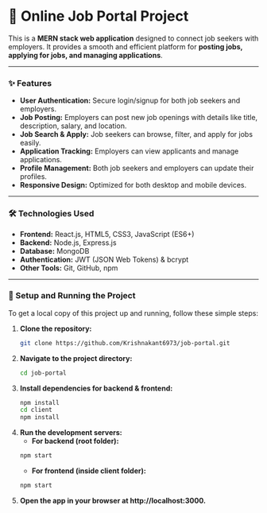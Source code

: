 # 🏢 Online Job Portal Project

This is a **MERN stack web application** designed to connect job seekers with employers. It provides a smooth and efficient platform for **posting jobs, applying for jobs, and managing applications**.  

---

### ✨ Features

* **User Authentication:** Secure login/signup for both job seekers and employers.  
* **Job Posting:** Employers can post new job openings with details like title, description, salary, and location.  
* **Job Search & Apply:** Job seekers can browse, filter, and apply for jobs easily.  
* **Application Tracking:** Employers can view applicants and manage applications.  
* **Profile Management:** Both job seekers and employers can update their profiles.  
* **Responsive Design:** Optimized for both desktop and mobile devices.  

---

### 🛠️ Technologies Used

* **Frontend:** React.js, HTML5, CSS3, JavaScript (ES6+)  
* **Backend:** Node.js, Express.js  
* **Database:** MongoDB  
* **Authentication:** JWT (JSON Web Tokens) & bcrypt  
* **Other Tools:** Git, GitHub, npm  

---

### 🚀 Setup and Running the Project

To get a local copy of this project up and running, follow these simple steps:

1. **Clone the repository:**
   ```bash
   git clone https://github.com/Krishnakant6973/job-portal.git
2. **Navigate to the project directory:**
   ```bash
   cd job-portal
3. **Install dependencies for backend & frontend:**
   ```bash
   npm install
   cd client
   npm install
4. **Run the development servers:**
   * **For backend (root folder):**
    ```bash
    npm start
    ```
   * **For frontend (inside client folder):**
    ```bash
    npm start
5. **Open the app in your browser at http://localhost:3000.**
